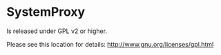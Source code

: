 SystemProxy
=====
Is released under GPL v2 or higher. 

Please see this location for details: http://www.gnu.org/licenses/gpl.html
